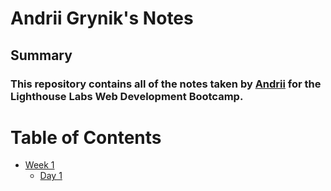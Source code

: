# Andrii Grynik's Notes 

## Summary
### This repository contains all of the notes taken by [Andrii](https://github.com/andrii-grynik) for the Lighthouse Labs Web Development Bootcamp.

# Table of Contents
* [Week 1](https://github.com/andrii-grynik/lighthouse-web-notes/tree/master/Week_1)
  * [Day 1](https://github.com/andrii-grynik/lighthouse-web-notes/tree/master/Week_1/Day_1)
  